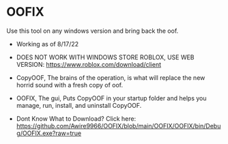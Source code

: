 # OOFIX
Use this tool on any windows version and bring back the oof.
- Working as of 8/17/22

- DOES NOT WORK WITH WINDOWS STORE ROBLOX, USE WEB VERSION: https://www.roblox.com/download/client

- CopyOOF, The brains of the operation, is what will replace the new horrid sound with a fresh copy of oof.

- OOFIX, The gui, Puts CopyOOF in your startup folder and helps you manage, run, install, and uninstall CopyOOF.

- Dont Know What to Download? Click here: https://github.com/Awire9966/OOFIX/blob/main/OOFIX/OOFIX/bin/Debug/OOFIX.exe?raw=true
